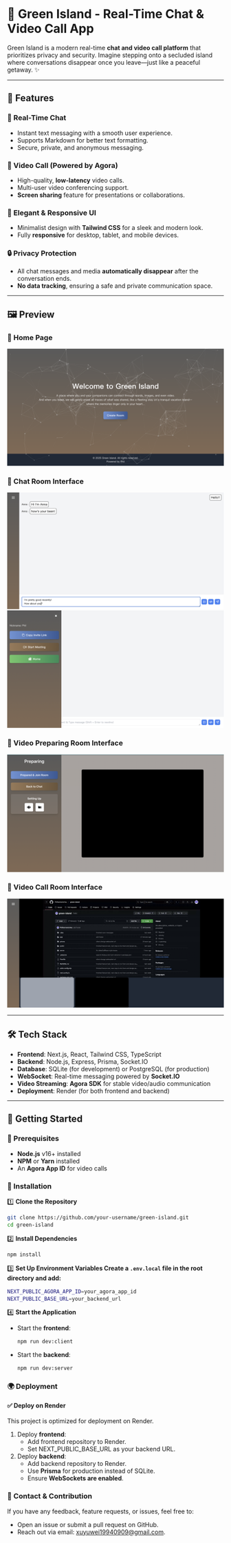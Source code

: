 # 🌿 Green Island - Real-Time Chat & Video Call App

Green Island is a modern real-time **chat and video call platform** that prioritizes privacy and security. Imagine stepping onto a secluded island where conversations disappear once you leave—just like a peaceful getaway. ✨

---

## 🚀 Features

### 💬 Real-Time Chat
- Instant text messaging with a smooth user experience.
- Supports Markdown for better text formatting.
- Secure, private, and anonymous messaging.

### 🎥 Video Call (Powered by **Agora**)
- High-quality, **low-latency** video calls.
- Multi-user video conferencing support.
- **Screen sharing** feature for presentations or collaborations.

### 🎨 Elegant & Responsive UI
- Minimalist design with **Tailwind CSS** for a sleek and modern look.
- Fully **responsive** for desktop, tablet, and mobile devices.

### 🔒 Privacy Protection
- All chat messages and media **automatically disappear** after the conversation ends.
- **No data tracking**, ensuring a safe and private communication space.

---

## 🖼️ Preview

### 🔹 Home Page
![HomePage](./assets/HomePage.png)

### 🔹 Chat Room Interface
![ChatRoom](./assets/ChatRoom.png)
![ChatRoomFeatures](./assets/ChatRoomFeatures.png)

### 🔹 Video Preparing Room Interface
![VideoPreparing](./assets/PreparingVideoCall.png)

### 🔹 Video Call Room Interface
![VideoCallRoom](./assets/ScreenSharing.png)

---

## 🛠️ Tech Stack

- **Frontend**: Next.js, React, Tailwind CSS, TypeScript
- **Backend**: Node.js, Express, Prisma, Socket.IO
- **Database**: SQLite (for development) or PostgreSQL (for production)
- **WebSocket**: Real-time messaging powered by **Socket.IO**
- **Video Streaming**: **Agora SDK** for stable video/audio communication
- **Deployment**: Render (for both frontend and backend)

---

## 🎯 Getting Started

### 📌 Prerequisites
- **Node.js** v16+ installed
- **NPM** or **Yarn** installed
- An **Agora App ID** for video calls

### 🔧 Installation

1️⃣ **Clone the Repository**
```sh
git clone https://github.com/your-username/green-island.git
cd green-island
```

2️⃣ **Install Dependencies**
```sh
npm install
```

3️⃣ **Set Up Environment Variables Create a `.env.local` file in the root directory and add:**
```sh
NEXT_PUBLIC_AGORA_APP_ID=your_agora_app_id
NEXT_PUBLIC_BASE_URL=your_backend_url
```
4️⃣ **Start the Application**
- Start the **frontend**:
    ```sh
    npm run dev:client
    ```

- Start the **backend**:
    ```sh
    npm run dev:server
    ```

### 🌍 Deployment

#### ✅ Deploy on Render

This project is optimized for deployment on Render.

1. Deploy **frontend**:
    - Add frontend repository to Render.
    - Set NEXT_PUBLIC_BASE_URL as your backend URL.
2. Deploy **backend**:
    - Add backend repository to Render.
    - Use **Prisma** for production instead of SQLite.
    - Ensure **WebSockets are enabled**.

### 📢 Contact & Contribution

If you have any feedback, feature requests, or issues, feel free to:

- Open an issue or submit a pull request on GitHub.
- Reach out via email: xuyuwei19940909@gmail.com.